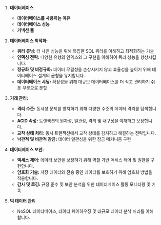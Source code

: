 
1. **데이터베이스**
   - **데이터베이스를 사용하는 이유**
   - **데이터베이스 성능** 
   - **커넥션 풀** 
     
2. **데이터베이스 최적화:**
    - **쿼리 튜닝:** 더 나은 성능을 위해 복잡한 SQL 쿼리를 이해하고 최적화하는 기술
    - **인덱싱 전략:** 다양한 유형의 인덱스와 그 구현을 이해하여 쿼리 성능을 향상시킵니다.
    - **정규화 및 비정규화:** 데이터 무결성을 손상시키지 않고 효율성을 높이기 위해 데이터베이스 설계의 균형을 유지합니다.
    - **데이터베이스 샤딩:** 확장성을 위해 대규모 데이터베이스를 더 작고 관리하기 쉬운 부분으로 분할
      
3. **거래 관리:**
    - **격리 수준:** 동시성 문제를 방지하기 위해 다양한 수준의 데이터 격리를 탐색합니다.
    - **ACID 속성:** 트랜잭션의 원자성, 일관성, 격리 및 내구성을 이해하고 보장합니다.
    - **교착 상태 처리:** 동시 트랜잭션에서 교착 상태를 감지하고 해결하는 전략입니다.
    - **낙관적 및 비관적 잠금:** 데이터 일관성을 위한 잠금 메커니즘 구현
      
4. **데이터베이스 보안:**
    - **액세스 제어:** 데이터 보안을 보장하기 위해 역할 기반 액세스 제어 및 권한을 구현합니다.
    - **암호화 기술:** 저장 데이터와 전송 중인 데이터를 보호하기 위해 암호화 방법을 적용합니다.
    - **감사 및 로깅:** 규정 준수 및 보안 분석을 위한 데이터베이스 활동 모니터링 및 기록

5. **빅 데이터 관리**
   - NoSQL 데이터베이스, 데이터 웨어하우징 및 대규모 데이터 분석 처리를 이해합니다.